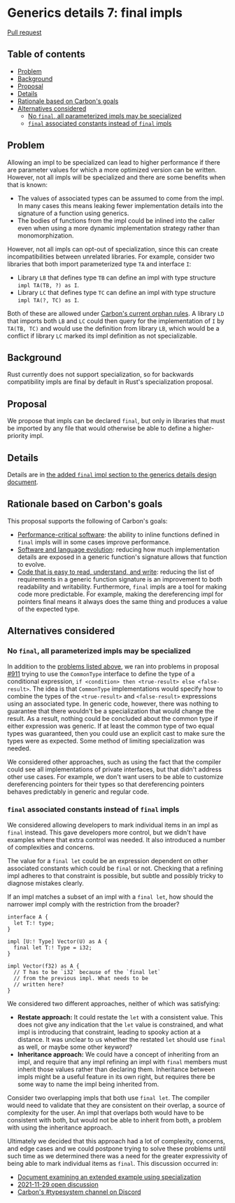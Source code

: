 # Generics details 7: final impls

<!--
Part of the Carbon Language project, under the Apache License v2.0 with LLVM
Exceptions. See /LICENSE for license information.
SPDX-License-Identifier: Apache-2.0 WITH LLVM-exception
-->

[Pull request](https://github.com/carbon-language/carbon-lang/pull/983)

<!-- toc -->

## Table of contents

-   [Problem](#problem)
-   [Background](#background)
-   [Proposal](#proposal)
-   [Details](#details)
-   [Rationale based on Carbon's goals](#rationale-based-on-carbons-goals)
-   [Alternatives considered](#alternatives-considered)
    -   [No `final`, all parameterized impls may be specialized](#no-final-all-parameterized-impls-may-be-specialized)
    -   [`final` associated constants instead of `final` impls](#final-associated-constants-instead-of-final-impls)

<!-- tocstop -->

## Problem

Allowing an impl to be specialized can lead to higher performance if there are
parameter values for which a more optimized version can be written. However, not
all impls will be specialized and there are some benefits when that is known:

-   The values of associated types can be assumed to come from the impl. In many
    cases this means leaking fewer implementation details into the signature of
    a function using generics.
-   The bodies of functions from the impl could be inlined into the caller even
    when using a more dynamic implementation strategy rather than
    monomorphization.

However, not all impls can opt-out of specialization, since this can create
incompatibilities between unrelated libraries. For example, consider two
libraries that both import parameterized type `TA` and interface `I`:

-   Library `LB` that defines type `TB` can define an impl with type structure
    `impl TA(TB, ?) as I`.
-   Library `LC` that defines type `TC` can define an impl with type structure
    `impl TA(?, TC) as I`.

Both of these are allowed under
[Carbon's current orphan rules](/docs/design/generics/details.md#orphan-rule). A
library `LD` that imports both `LB` and `LC` could then query for the
implementation of `I` by `TA(TB, TC)` and would use the definition from library
`LB`, which would be a conflict if library `LC` marked its impl definition as
not specializable.

## Background

Rust currently does not support specialization, so for backwards compatibility
impls are final by default in Rust's specialization proposal.

## Proposal

We propose that impls can be declared `final`, but only in libraries that must
be imported by any file that would otherwise be able to define a higher-priority
impl.

## Details

Details are in
[the added `final` impl section to the generics details design document](/docs/design/generics/details.md#final-impls).

## Rationale based on Carbon's goals

This proposal supports the following of Carbon's goals:

-   [Performance-critical software](/docs/project/goals.md#performance-critical-software):
    the ability to inline functions defined in `final` impls will in some cases
    improve performance.
-   [Software and language evolution](/docs/project/goals.md#software-and-language-evolution):
    reducing how much implementation details are exposed in a generic function's
    signature allows that function to evolve.
-   [Code that is easy to read, understand, and write](/docs/project/goals.md#code-that-is-easy-to-read-understand-and-write):
    reducing the list of requirements in a generic function signature is an
    improvement to both readability and writability. Furthermore, `final` impls
    are a tool for making code more predictable. For example, making the
    dereferencing impl for pointers final means it always does the same thing
    and produces a value of the expected type.

## Alternatives considered

### No `final`, all parameterized impls may be specialized

In addition to the [problems listed above](#problem), we ran into problems in
proposal [#911](https://github.com/carbon-language/carbon-lang/pull/911) trying
to use the `CommonType` interface to define the type of a conditional
expression, `if <condition> then <true-result> else <false-result>`. The idea is
that `CommonType` implementations would specify how to combine the types of the
`<true-result>` and `<false-result>` expressions using an associated type. In
generic code, however, there was nothing to guarantee that there wouldn't be a
specialization that would change the result. As a result, nothing could be
concluded about the common type if either expression was generic. If at least
the common type of two equal types was guaranteed, then you could use an
explicit cast to make sure the types were as expected. Some method of limiting
specialization was needed.

We considered other approaches, such as using the fact that the compiler could
see all implementations of private interfaces, but that didn't address other use
cases. For example, we don't want users to be able to customize dereferencing
pointers for their types so that dereferencing pointers behaves predictably in
generic and regular code.

### `final` associated constants instead of `final` impls

We considered allowing developers to mark individual items in an impl as `final`
instead. This gave developers more control, but we didn't have examples where
that extra control was needed. It also introduced a number of complexities and
concerns.

The value for a `final let` could be an expression dependent on other associated
constants which could be `final` or not. Checking that a refining impl adheres
to that constraint is possible, but subtle and possibly tricky to diagnose
mistakes clearly.

If an impl matches a subset of an impl with a `final let`, how should the
narrower impl comply with the restriction from the broader?

```
interface A {
  let T:! type;
}

impl [U:! Type] Vector(U) as A {
  final let T:! Type = i32;
}

impl Vector(f32) as A {
  // T has to be `i32` because of the `final let`
  // from the previous impl. What needs to be
  // written here?
}
```

We considered two different approaches, neither of which was satisfying:

-   **Restate approach:** It could restate the `let` with a consistent value.
    This does not give any indication that the `let` value is constrained, and
    what impl is introducing that constraint, leading to spooky action at a
    distance. It was unclear to us whether the restated `let` should use `final`
    as well, or maybe some other keyword?
-   **Inheritance approach:** We could have a concept of inheriting from an
    impl, and require that any impl refining an impl with `final` members must
    inherit those values rather than declaring them. Inheritance between impls
    might be a useful feature in its own right, but requires there be some way
    to name the impl being inherited from.

Consider two overlapping impls that both use `final let`. The compiler would
need to validate that they are consistent on their overlap, a source of
complexity for the user. An impl that overlaps both would have to be consistent
with both, but would not be able to inherit from both, a problem with using the
inheritance approach.

Ultimately we decided that this approach had a lot of complexity, concerns, and
edge cases and we could postpone trying to solve these problems until such time
as we determined there was a need for the greater expressivity of being able to
mark individual items as `final`. This discussion occurred in:

-   [Document examining an extended example using specialization](https://docs.google.com/document/d/1w-kRC338Jc1ibTu7Vf0pOlGKdrpumfz63bzUIxEj9jY/edit)
-   [2021-11-29 open discussion](https://docs.google.com/document/d/1YhwNKLxQsWf8NPVaRm9PvgPmSM3PIK_KlD1gpNuUfwY/edit#heading=h.6komy889g3hc)
-   [Carbon's #typesystem channel on Discord](https://discord.com/channels/655572317891461132/708431657849585705/910681126236987495)
